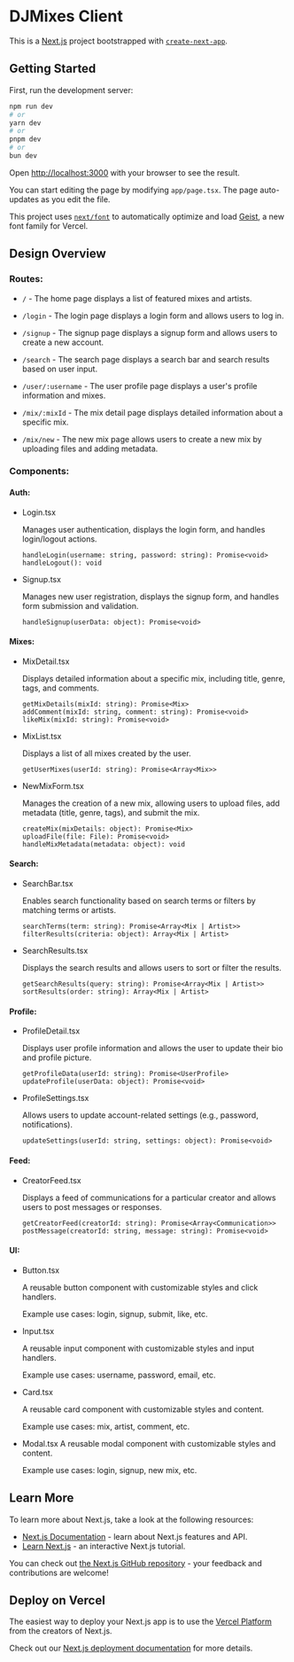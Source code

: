 # DJMixes Client

This is a [Next.js](https://nextjs.org) project bootstrapped with [`create-next-app`](https://nextjs.org/docs/app/api-reference/cli/create-next-app).

## Getting Started

First, run the development server:

```bash
npm run dev
# or
yarn dev
# or
pnpm dev
# or
bun dev
```

Open [http://localhost:3000](http://localhost:3000) with your browser to see the result.

You can start editing the page by modifying `app/page.tsx`. The page auto-updates as you edit the file.

This project uses [`next/font`](https://nextjs.org/docs/app/building-your-application/optimizing/fonts) to automatically optimize and load [Geist](https://vercel.com/font), a new font family for Vercel.

## Design Overview

### Routes:

- `/` - The home page displays a list of featured mixes and artists.

- `/login` - The login page displays a login form and allows users to log in.

- `/signup` - The signup page displays a signup form and allows users to create a new account.

- `/search` - The search page displays a search bar and search results based on user input.

- `/user/:username` - The user profile page displays a user's profile information and mixes.

- `/mix/:mixId` - The mix detail page displays detailed information about a specific mix.

- `/mix/new` - The new mix page allows users to create a new mix by uploading files and adding metadata.

### Components:

#### Auth:

- Login.tsx

  Manages user authentication, displays the login form, and handles login/logout actions.

  ```tsx
  handleLogin(username: string, password: string): Promise<void>
  handleLogout(): void
  ```

- Signup.tsx

  Manages new user registration, displays the signup form, and handles form submission and validation.

  ```tsx
  handleSignup(userData: object): Promise<void>
  ```

#### Mixes:

- MixDetail.tsx

  Displays detailed information about a specific mix, including title, genre, tags, and comments.

  ```tsx
  getMixDetails(mixId: string): Promise<Mix>
  addComment(mixId: string, comment: string): Promise<void>
  likeMix(mixId: string): Promise<void>
  ```

- MixList.tsx

  Displays a list of all mixes created by the user.

  ```tsx
  getUserMixes(userId: string): Promise<Array<Mix>>
  ```

- NewMixForm.tsx

  Manages the creation of a new mix, allowing users to upload files, add metadata (title, genre, tags), and submit the mix.

  ```tsx
  createMix(mixDetails: object): Promise<Mix>
  uploadFile(file: File): Promise<void>
  handleMixMetadata(metadata: object): void
  ```

#### Search:

- SearchBar.tsx

  Enables search functionality based on search terms or filters by matching terms or artists.

  ```tsx
  searchTerms(term: string): Promise<Array<Mix | Artist>>
  filterResults(criteria: object): Array<Mix | Artist>
  ```

- SearchResults.tsx

  Displays the search results and allows users to sort or filter the results.

  ```tsx
  getSearchResults(query: string): Promise<Array<Mix | Artist>>
  sortResults(order: string): Array<Mix | Artist>
  ```

#### Profile:

- ProfileDetail.tsx

  Displays user profile information and allows the user to update their bio and profile picture.

  ```tsx
  getProfileData(userId: string): Promise<UserProfile>
  updateProfile(userData: object): Promise<void>
  ```

- ProfileSettings.tsx

  Allows users to update account-related settings (e.g., password, notifications).

  ```tsx
  updateSettings(userId: string, settings: object): Promise<void>
  ```

#### Feed:

- CreatorFeed.tsx

  Displays a feed of communications for a particular creator and allows users to post messages or responses.

  ```tsx
  getCreatorFeed(creatorId: string): Promise<Array<Communication>>
  postMessage(creatorId: string, message: string): Promise<void>
  ```

#### UI:

- Button.tsx

  A reusable button component with customizable styles and click handlers.

  Example use cases: login, signup, submit, like, etc.

- Input.tsx

  A reusable input component with customizable styles and input handlers.

  Example use cases: username, password, email, etc.

- Card.tsx

  A reusable card component with customizable styles and content.

  Example use cases: mix, artist, comment, etc.

- Modal.tsx
  A reusable modal component with customizable styles and content.

  Example use cases: login, signup, new mix, etc.

## Learn More

To learn more about Next.js, take a look at the following resources:

- [Next.js Documentation](https://nextjs.org/docs) - learn about Next.js features and API.
- [Learn Next.js](https://nextjs.org/learn) - an interactive Next.js tutorial.

You can check out [the Next.js GitHub repository](https://github.com/vercel/next.js) - your feedback and contributions are welcome!

## Deploy on Vercel

The easiest way to deploy your Next.js app is to use the [Vercel Platform](https://vercel.com/new?utm_medium=default-template&filter=next.js&utm_source=create-next-app&utm_campaign=create-next-app-readme) from the creators of Next.js.

Check out our [Next.js deployment documentation](https://nextjs.org/docs/app/building-your-application/deploying) for more details.
